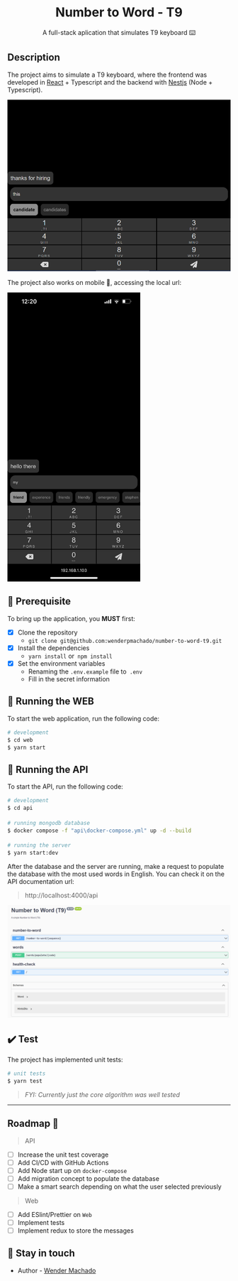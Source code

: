 <h1 align="center">
  Number to Word - T9
</h1>

<p align="center">A full-stack aplication that simulates T9 keyboard ⌨️</p>

## Description

The project aims to simulate a T9 keyboard, where the frontend was developed in [React](https://reactjs.org/) + Typescript and the backend with [Nestjs](https://nestjs.com/) (Node + Typescript).

<img src=".github/images/web-example.png" data-canonical-src=".github/images/web-example.png" width="600" />

The project also works on mobile 📱, accessing the local url:

<img src=".github/images/mobile-example.jpeg" data-canonical-src=".github/images/mobile-example.jpeg" width="300" />

## 🔧 Prerequisite

To bring up the application, you **MUST** first:

* [x] Clone the repository
   - `git clone git@github.com:wenderpmachado/number-to-word-t9.git`
* [x] Install the dependencies
   - `yarn install` or` npm install`
* [x] Set the environment variables
   - Renaming the `.env.example` file to` .env`
   - Fill in the secret information

## :rocket: Running the WEB
To start the web application, run the following code:

```bash
# development
$ cd web
$ yarn start
```

## :rocket: Running the API
To start the API, run the following code:

```bash
# development
$ cd api

# running mongodb database
$ docker compose -f "api\docker-compose.yml" up -d --build

# running the server
$ yarn start:dev
```

After the database and the server are running, make a request to populate the database with the most used words in English. You can check it on the API documentation url:

> http://localhost:4000/api

![API Documentation](.github/images/api-example.png)

## :heavy_check_mark: Test

The project has implemented unit tests:

```bash
# unit tests
$ yarn test
```

> *FYI: Currently just the core algorithm was well tested*

<hr>

## Roadmap 🔭

> API
* [ ] Increase the unit test coverage
* [ ] Add CI/CD with GitHub Actions
* [ ] Add Node start up on `docker-compose`
* [ ] Add migration concept to populate the database
* [ ] Make a smart search depending on what the user selected previously 

> Web
* [ ] Add ESlint/Prettier on `Web`
* [ ] Implement tests
* [ ] Implement redux to store the messages

## :wave: Stay in touch

- Author - [Wender Machado](https://www.linkedin.com/in/wenderpmachado)
